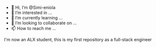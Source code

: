 - 👋 Hi, I’m @Simi-eniola
- 👀 I’m interested in ...
- 🌱 I’m currently learning ...
- 💞️ I’m looking to collaborate on ...
- 📫 How to reach me ...

<!---
Simi-eniola/Simi-eniola is a ✨ special ✨ repository because its `README.md` (this file) appears on your GitHub profile.
You can click the Preview link to take a look at your changes.
--->
I'm now an ALX student, this is my first repository as a full-stack engineer 
